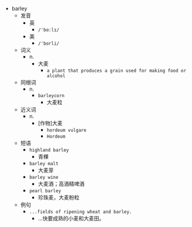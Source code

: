 - barley
  - 发音
    - 英
      - `/'bɑːlɪ/`
    - 美
      - `/'bɑrli/`
  - 词义
    - n.
      - 大麦
        - `a plant that produces a grain used for making food or alcohol`
  - 同根词
    - n.
      - `barleycorn`
        - 大麦粒
  - 近义词
    - n.
      - [作物]大麦
        - `hordeum vulgare`
        - `Hordeum`
  - 短语
    - `highland barley`
      - 青稞 
    - `barley malt`
      - 大麦芽 
    - `barley wine`
      - 大麦酒；高酒精啤酒 
    - `pearl barley`
      - 珍珠麦，大麦粉粒 
  - 例句
    - `...fields of ripening wheat and barley.`
      - …快要成熟的小麦和大麦田。

